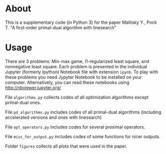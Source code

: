 About
======

This is a supplementary code (in Python 3) for the paper Malitsky Y., Pock T. "A first-order primal-dual algorithm with linesearch"

Usage
======
There are 3 problems: Min-max game, l1-regularized least square, and nonnegative least square.
Each problem is presented in the individual Jupyter (formerly Ipython) Notebook file with extension `ipynb`.
To play with these problems you need Jypyter Notebook to be installed on your computer. 
Alternatively, you can read these notebooks using http://nbviewer.jupyter.org/

File `algorithms.py` collects codes of all optimization algorithms except primal-dual ones.

File `pd_algorithms.py` includes codes of all primal-dual algorithms (including accelerated versions and ones with linesearch)

File `opt_operators.py` includes codes for several proximal operators.

File `misc_for_output.py` includes codes of some functions for nicer outputs.

Folder `figures` collects all plots that were used in the paper.

